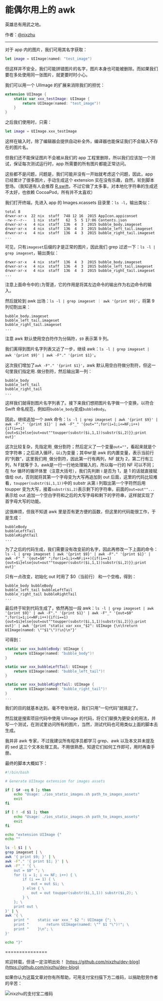 # 能偶尔用上的 awk

英雄总有用武之地。

作者：[@nixzhu](https://twitter.com/nixzhu)

---

对于 app 内的图片，我们可用其名字获取：

```swift
let image = UIImage(named: "test_image")
```

但这样并不安全，我们可能拼错图片的名字，图片本身也可能被删除。而如果我们要在多处使用同一张图片，就更要时时小心。

我们可以用一个 UIImage 的扩展来消除我们的担忧：

```swift
extension UIImage {
    static var xxx_testImage: UIImage {
        return UIImage(named: "test_image")!
    }
}
```

之后我们使用时，只需：

```swift
let image = UIImage.xxx_testImage
```

这样在输入时，除了编辑器会提供自动补全外，编译器也能保证我们不会输入不存在的图片名。

但我们还不能保证图片不会被从我们的 app 工程里删除，所以我们应该加一个测试，保证每次测试运行时，app 所需要的所有图片都能正常访问。

这些都不是问题，问题是，我们可能并没有一开始就考虑这个问题，因此，app 已经累计了很多图片，手动生成这个 extension 实在没有乐趣，自然，轮到脚本登场。（我知道有人会推荐 [R.swift](https://github.com/mac-cain13/R.swift)，不过它做了太多事，对本地化字符串的生成还不太好，也依赖 CocoaPod，所有并不太喜欢）

我们打开终端，先进入 app 的 Images.xcassets 目录里：`ls -l`，输出类似：

```
total 8
drwxr-xr-x  22 nix  staff  748 12 16  2015 AppIcon.appiconset
-rw-r--r--   1 nix  staff   62  5  5 17:06 Contents.json
drwxr-xr-x   4 nix  staff  136  4  3  2015 bubble_body.imageset
drwxr-xr-x   4 nix  staff  136  4  3  2015 bubble_left_tail.imageset
drwxr-xr-x   4 nix  staff  136  4  3  2015 bubble_right_tail.imageset
...
```

可见，只有`imageset`后缀的才是正常的图片，因此我们 grep 过滤一下：`ls -l | grep imageset`，输出类似：

```
drwxr-xr-x   4 nix  staff  136  4  3  2015 bubble_body.imageset
drwxr-xr-x   4 nix  staff  136  4  3  2015 bubble_left_tail.imageset
drwxr-xr-x   4 nix  staff  136  4  3  2015 bubble_right_tail.imageset
...
```

注意上面命令中的`|`为管道，它的作用是将其左边命令的输出作为右边命令的输入。

然后就轮到 awk 出场：`ls -l | grep imageset ｜ awk '{print $9}'`，将第 9 列切割出来：

```
bubble_body.imageset
bubble_left_tail.imageset
bubble_right_tail.imageset
...
```

注意 awk 默认使用空白符作为分隔符，`$9` 表示第 9 列。

我们离得到图片名字列表又近了一步，继续 awk：`ls -l | grep imageset | awk '{print $9}' | awk -F"." '{print $1}'`。

这次我们增加了`awk -F"." '{print $1}'`，awk 默认用空白符做分割符，但这一句里我们指定用`.`做分割符，然后输出第一列：

```
bubble_body
bubble_left_tail
bubble_right_tail
...
```

这样我们就得到图片名字列表了。接下来我们想把图片名字做一个变换，️以符合 Swift 命名规范，例如将`bubble_body`变成`bubbleBody`。

因此，继续追加一个 awk 命令：`ls -l | grep imageset | awk '{print $9}' | awk -F"." '{print $1}' | awk -F"_" '{out="";for(i=1;i<=NF;i++){if(i==1){out=$i}else{out=out""toupper(substr($i,1,1))substr($i,2)}};print out}'`

这次比较复杂，先指定用`_`做分割符；然后定义了一个变量`out=""`，看起来就是个空字符串；之后进入循环，以`i`为变量；其中`NF`是 awk 的内置变量，表示当前行的“列数”，这里我们用`_`做分割符，因此第一行有两列，NF 就为 2，第二行有三列，N F就等于 3，awk是一行一行地处理输入的，所以每一行的 NF 可以不同；在 for 循环的循环体里（注意大括号），我们先判断 i 是否为 1，是 1 的话就直接赋值给 out，否则就将其第一个字母变为大写再追加到 out 后面，这里的代码比较难看，`toupper(substr($i,1,1))`中的 substr 从第 i 列取出第一个字符然后用 toupper 变为大写，接着`substr($i,2)`表示剩下的字符串，前面的`out=out""...`表示给 out 追加一个空白字符和之后的大写字母和剩下的字符串，这样就实现了首字母大写的功能。

这很麻烦，但我不知道 awk 里是否有更方便的函数，但这里的代码能很工作，于是生成：

```
bubbleBody
bubbleLeftTail
bubbleRightTail
...
```

为了之后的代码生成，我们需要没有改变前的名字，因此再修改一下上面的命令：
`ls -l | grep imageset | awk '{print $9}' | awk -F"." '{print $1}' | awk -F"_" '{out=$0" ";for(i=1;i<=NF;i++){if(i==1){out=$i}else{out=out""toupper(substr($i,1,1))substr($i,2)}};print out}'`

只有一点改变，初始化 out 时用了 $0（当前行） 和一个空格，得到：

```
bubble_body bubbleBody
bubble_left_tail bubbleLeftTail
bubble_right_tail bubbleRightTail
...
```

最后终于轮到代码生成了，依然再加一段 awk：`ls -l | grep imageset | awk '{print $9}' | awk -F"." '{print $1}' | awk -F"_" '{out=$0" ";for(i=1;i<=NF;i++){if(i==1){out=$i}else{out=out""toupper(substr($i,1,1))substr($i,2)}};print out}' | awk '{print "static var xxx_"$2": UIImage {\n\treturn UIImage(named: \""$1"\")!\n}\n"}'`

可得到：

```swift
static var xxx_bubbleBody: UIImage {
    return UIImage(named: "bubble_body")!
}

static var xxx_bubbleLeftTail: UIImage {
    return UIImage(named: "bubble_left_tail")!
}

static var xxx_bubbleRightTail: UIImage {
    return UIImage(named: "bubble_right_tail")!
}
...
```

我们的目的就基本达到。毫不夸张地说，我们只用“一句代码”就搞定了。

然后就是搜索项目代码中使用 UIImage 的代码，将它们替换为更安全的用法，并写一个测试，在测试里访问所有的图片，当然，测试代码也可用类似上面的脚本去生成。

我并非 awk 专家，不过我建议所有程序员都学习 grep、awk 以及本文并未提及的 sed 这三个文本处理工具。不用很熟悉，知道它们如何工作即可，用时再查手册。

最终的脚本大概如下：

``` bash
#!/bin/bash

# Generate UIImage extension for images assets

if [ $# -eq 0 ]; then
    echo "Usage: ./ios_static_images.sh path_to_images_assets"
    exit
fi

if [ ! -d $1 ]; then
    echo "Usage: ./ios_static_images.sh path_to_images_assets"
    exit
fi

echo "extension UIImage {"
echo ""

ls -l $1 | \
grep imageset | \
awk '{ print $9; }' | \
awk -F"." '{ print $1; }' | \
awk -F"_" '{ \
    out = $0" "; \
    for (i = 1; i <= NF; i++) { \
        if (i == 1) { \
            out = out $i; \
        } else { \
            out = out toupper(substr($i,1,1)) substr($i,2); \
        } \
    }; \
    print out \
}' | \
awk '{ \
    print "    static var xxx_" $2 ": UIImage {"; \
    print "        return UIImage(named: \"" $1 "\")!"; \
    print "    }\n"; \
}'

echo "}"
```

===============

欢迎转载，但请一定注明出处！ [https://github.com/nixzhu/dev-blog](https://github.com/nixzhu/dev-blog)

如果你认为这篇文章对你有所帮助，可用支付宝扫描下方二维码，以捐助慰劳作者的辛苦：

![nixzhu的支付宝二维码](https://github.com/nixzhu/dev-blog/raw/master/images/nixzhu_alipay.png)
